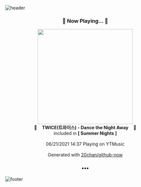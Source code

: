 ![header](https://capsule-render.vercel.app/api?type=wave&height=170&section=header&text=Hi.%20I'm%20SHIFT&fontColor=090707&fontAlignX=45&fontAlignY=65&fontSize=100)

<h3 align="center">🎵 Now Playing... 🎵</h3>
<p align="center">
  <a href="https://music.youtube.com/watch?v=fW1Cgv63naI">
    <img width="300" src="https://lh3.googleusercontent.com/5VH6oY8UZgRU6uNDGPOcq3t4tG8t3GsEOA9J36nLBlMX145OmFCSDnuRRqwKXj1DDuNqKrSDREICKKWT">
  </a>
  <br>
  🎵&nbsp&nbsp&nbsp <b>TWICE(트와이스) - Dance the Night Away</b> &nbsp&nbsp&nbsp🎵
  <br>
  included in <b>[ Summer Nights ]</b>
  
  <br />
  <br />
  06/21/2021 14:37 Playing on YTMusic
  <br />
  <br />
  Generated with <a href="https://github.com/20chan/github-now">20chan/github-now</a>
</p>

<h3 align="center">•••</h3>

![footer](https://capsule-render.vercel.app/api?type=wave&height=150&section=footer)
